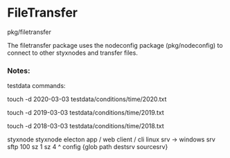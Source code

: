 
# FileTransfer

pkg/filetransfer

The filetransfer package uses the nodeconfig package (pkg/nodeconfig) to connect to other styxnodes and transfer files.

### Notes:

testdata commands:

touch -d 2020-03-03 testdata/conditions/time/2020.txt

touch -d 2019-03-03 testdata/conditions/time/2019.txt

touch -d 2018-03-03 testdata/conditions/time/2018.txt


styxnode            styxnode
                    electon app / web client / cli
linux srv    ->     windows srv
sftp                100
sz 1                sz 4
                    ^
config {glob path destsrv sourcesrv}
